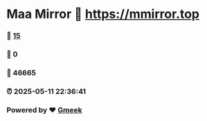 # Maa Mirror :link: https://mmirror.top 
### :page_facing_up: [15](https://mmirror.top/tag.html) 
### :speech_balloon: 0 
### :hibiscus: 46665 
### :alarm_clock: 2025-05-11 22:36:41 
### Powered by :heart: [Gmeek](https://github.com/Meekdai/Gmeek)
